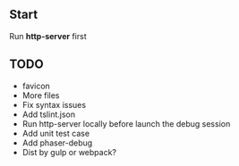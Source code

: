 ## Start

Run **http-server** first

## TODO 

- favicon
- More files 
- Fix syntax issues
- Add tslint.json
- Run http-server locally before launch the debug session
- Add unit test case
- Add phaser-debug
- Dist by gulp or webpack?
